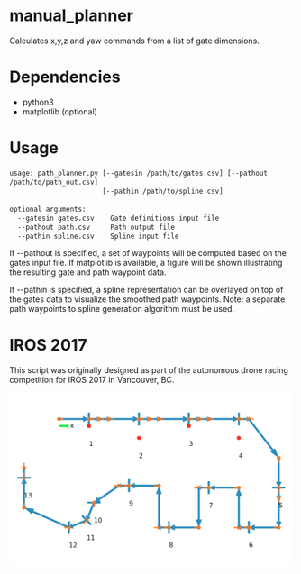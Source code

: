 # manual_planner

Calculates x,y,z and yaw commands from a list of gate dimensions.

# Dependencies
* python3
* matplotlib (optional)

# Usage

```
usage: path_planner.py [--gatesin /path/to/gates.csv] [--pathout /path/to/path_out.csv] 
                       [--pathin /path/to/spline.csv]

optional arguments:
  --gatesin gates.csv    Gate definitions input file
  --pathout path.csv     Path output file
  --pathin spline.csv    Spline input file
``` 

If --pathout is specified, a set of waypoints will be computed based on the gates input file. If matplotlib is available, a figure will be shown illustrating the resulting gate and path waypoint data.

If --pathin is specified, a spline representation can be overlayed on top of the gates data to visualize the smoothed path waypoints. Note: a separate path waypoints to spline generation algorithm must be used.

# IROS 2017
This script was originally designed as part of the autonomous drone racing competition for IROS 2017 in Vancouver, BC.

![IROS 2017](https://github.com/First-Commit/manual_planner/blob/master/iros2007_path.png)
